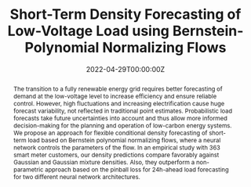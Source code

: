 ---
title: "Short-Term Density Forecasting of Low-Voltage Load using Bernstein-Polynomial Normalizing Flows"

# Authors
# If you created a profile for a user (e.g. the default `admin` user), write the username (folder name) here 
# and it will be replaced with their full name and linked to their profile.
authors:
- Marcel Arpogaus
- admin
- Beate Sick
- Mark Nigge-Uricher
- Oliver Duerr

# Author notes (optional)
author_notes: []

date: "2022-04-29T00:00:00Z"
doi: ""

# Schedule page publish date (NOT publication's date).
publishDate: "2022-05-02T00:00:00Z"

# Publication type.
# Legend: 0 = Uncategorized; 1 = Conference paper; 2 = Journal article;
# 3 = Preprint / Working Paper; 4 = Report; 5 = Book; 6 = Book section;
# 7 = Thesis; 8 = Patent
publication_types: ["3"]

# Publication name and optional abbreviated publication name.
publication: arXiv
publication_short: arXiv

abstract: "The transition to a fully renewable energy grid requires better forecasting of demand at the low-voltage level to increase efficiency and ensure reliable control. However, high fluctuations and increasing electrification cause huge forecast variability, not reflected in traditional point estimates. Probabilistic load forecasts take future uncertainties into account and thus allow more informed decision-making for the planning and operation of low-carbon energy systems. We propose an approach for flexible conditional density forecasting of short-term load based on Bernstein polynomial normalizing flows, where a neural network controls the parameters of the flow. In an empirical study with 363 smart meter customers, our density predictions compare favorably against Gaussian and Gaussian mixture densities. Also, they outperform a non-parametric approach based on the pinball loss for 24h-ahead load forecasting for two different neural network architectures."

# Summary. An optional shortened abstract.
summary: ""

tags: []

# Display this page in the Featured widget?
featured: false

# Custom links (uncomment lines below)
# links:
# - name: Custom Link
#   url: http://example.org

url_pdf: 'https://arxiv.org/abs/2204.13939'
url_code: ''
url_dataset: ''
url_poster: ''
url_project: ''
url_slides: ''
url_source: ''
url_video: ''

# Featured image
# To use, add an image named `featured.jpg/png` to your page's folder. 
image:
  caption: ''
  focal_point: ""
  preview_only: false

# Associated Projects (optional).
#   Associate this publication with one or more of your projects.
#   Simply enter your project's folder or file name without extension.
#   E.g. `internal-project` references `content/project/internal-project/index.md`.
#   Otherwise, set `projects: []`.
projects: []

# Slides (optional).
#   Associate this publication with Markdown slides.
#   Simply enter your slide deck's filename without extension.
#   E.g. `slides: "example"` references `content/slides/example/index.md`.
#   Otherwise, set `slides: ""`.
slides: ""
---